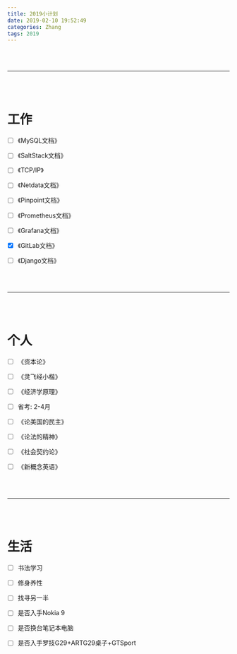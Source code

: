 ```yaml
---
title: 2019小计划
date: 2019-02-10 19:52:49
categories: Zhang
tags: 2019
---
```



<br/>
<br/>

---

<!--more-->


<br/>
<br/>




# 工作


- [ ] 《MySQL文档》
- [ ] 《SaltStack文档》
- [ ] 《TCP/IP》
- [ ] 《Netdata文档》
- [ ] 《Pinpoint文档》
- [ ] 《Prometheus文档》
- [ ] 《Grafana文档》
- [x] 《GitLab文档》
- [ ] 《Django文档》




<br/>
<br/>

---

<br/>
<br/>




# 个人


- [ ] 《资本论》
- [ ] 《灵飞经小楷》
- [ ] 《经济学原理》
- [ ] 省考: 2-4月
- [ ] 《论美国的民主》
- [ ] 《论法的精神》
- [ ] 《社会契约论》
- [ ] 《新概念英语》




<br/>
<br/>

---

<br/>
<br/>




# 生活


- [ ] 书法学习
- [ ] 修身养性
- [ ] 找寻另一半
- [ ] 是否入手Nokia 9
- [ ] 是否换台笔记本电脑
- [ ] 是否入手罗技G29+ARTG29桌子+GTSport





